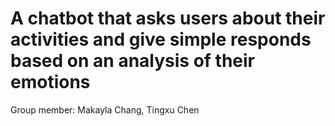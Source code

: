 # A chatbot that asks users about their activities and give simple responds based on an analysis of their emotions

Group member: Makayla Chang, Tingxu Chen
